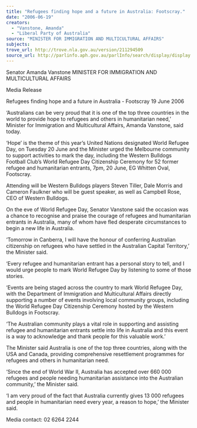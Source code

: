 ```yaml
---
title: "Refugees finding hope and a future in Australia: Footscray."
date: "2006-06-19"
creators:
  - "Vanstone, Amanda"
  - "Liberal Party of Australia"
source: "MINISTER FOR IMMIGRATION AND MULTICULTURAL AFFAIRS"
subjects:
trove_url: http://trove.nla.gov.au/version/211294509
source_url: http://parlinfo.aph.gov.au/parlInfo/search/display/display.w3p;query=Id%3A%22media/pressrel/K1AK6%22
---
```


 

 Senator Amanda Vanstone   MINISTER FOR IMMIGRATION AND MULTICULTURAL AFFAIRS 

 

 Media Release 

 

 Refugees finding hope and a future in  Australia - Footscray  19 June 2006 

 ‘Australians can be very proud that it is one of the top three countries in  the world to provide hope to refugees and others in humanitarian need,’  Minister for Immigration and Multicultural Affairs, Amanda Vanstone, said  today. 

 ‘Hope’ is the theme of this year’s United Nations designated World  Refugee Day, on Tuesday 20 June and the Minister urged the Melbourne  community to support activities to mark the day, including the Western  Bulldogs Football Club’s World Refugee Day Citizenship Ceremony for 52  former refugee and humanitarian entrants, 7pm, 20 June, EG Whitten  Oval, Footscray. 

 Attending will be Western Bulldogs players Steven Tiller, Dale Morris and  Cameron Faulkner who will be guest speaker, as well as Campbell Rose,  CEO of Western Bulldogs. 

 On the eve of World Refugee Day, Senator Vanstone said the occasion  was a chance to recognise and praise the courage of refugees and  humanitarian entrants in Australia, many of whom have fled desperate  circumstances to begin a new life in Australia. 

 ‘Tomorrow in Canberra, I will have the honour of conferring Australian  citizenship on refugees who have settled in the Australian Capital  Territory,’ the Minister said. 

 ‘Every refugee and humanitarian entrant has a personal story to tell, and  I would urge people to mark World Refugee Day by listening to some of  those stories. 

 ‘Events are being staged across the country to mark World Refugee Day,  with the Department of Immigration and Multicultural Affairs directly  supporting a number of events involving local community groups,  including the World Refugee Day Citizenship Ceremony hosted by the  Western Bulldogs in Footscray. 

 ‘The Australian community plays a vital role in supporting and assisting  refugee and humanitarian entrants settle into life in Australia and this  event is a way to acknowledge and thank people for this valuable work.’ 

 The Minister said Australia is one of the top three countries, along with  the USA and Canada, providing comprehensive resettlement programmes  for refugees and others in humanitarian need. 

 ‘Since the end of World War II, Australia has accepted over 660 000  refugees and people needing humanitarian assistance into the Australian  community,’ the Minister said. 

 ‘I am very proud of the fact that Australia currently gives 13 000 refugees  and people in humanitarian need every year, a reason to hope,’ the  Minister said. 

 Media contact: 02 6264 2244 

 

